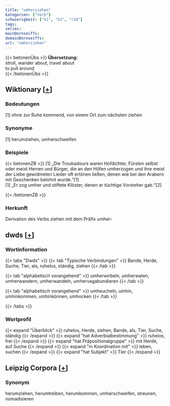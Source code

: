 ```yaml
---
title: "umherziehen"
kategorien: ["Verb"]
schwierigkeit: ["k1", "h2", "r18"]
tags:
series:
mainDornseiffs:
domainDornseiffs:
url: "umherziehen"
---
```


{{< betonenÜbs >}}
**Übersetzung:**  
stroll, wander  about, travel  about  
to pull  around  
{{< /betonenÜbs >}}

## Wiktionary [[+](https://de.wiktionary.org/wiki/umherziehen)]

### Bedeutungen
[1] ohne zur Ruhe kommend, von einem Ort zum nächsten ziehen  

### Synonyme
[1] herumziehen, umherschweifen  

### Beispiele
{{< betonenZB >}}
[1] „Die Troubadours waren Hofdichter, Fürsten selbst oder meist Herren und Bürger, die an den Höfen umherzogen und ihre meist der Liebe gewidmeten Lieder oft ertönen ließen, denen wie bei den Arabern mit Geschenken belohnt wurde.“[1]  
[1] „Er zog umher und stiftete Klöster, denen er tüchtige Vorsteher gab.“[2]  

{{< /betonenZB >}}
### Herkunft
Derivation des Verbs ziehen mit dem Präfix umher-  



## dwds [[+](https://www.dwds.de/wb/umherziehen)]

### Wortinformation
{{< tabs "Dwds" >}}
{{< tab "Typische Verbindungen" >}}
Bande, Herde, Suche, Tier, als, ruhelos, ständig, ziehen
{{< /tab >}}

{{< tab "alphabetisch vorangehend" >}}
umherwirbeln, umherwaten, umherwandern, umherwandeln, umhervagabundieren
{{< /tab >}}

{{< tab "alphabetisch vorangehend" >}}
umheucheln, umhin, umhinkommen, umhinkönnen, umhocken
{{< /tab >}}

{{< /tabs >}}

### Wortprofil
{{< expand "Überblick" >}} ruhelos, Herde, ziehen, Bande, als, Tier, Suche, ständig {{< /expand >}}
{{< expand "hat Adverbialbestimmung" >}} ruhelos, frei {{< /expand >}}
{{< expand "hat Präpositionalgruppe" >}} mit Herde, auf Suche {{< /expand >}}
{{< expand "in Koordination mit" >}} leben, suchen {{< /expand >}}
{{< expand "hat Subjekt" >}} Tier {{< /expand >}}

## Leipzig Corpora [[+](https://corpora.uni-leipzig.de/en/res?word=umherziehen&corpusId=deu_newscrawl-public_2018)]


### Synonym
herumziehen, herumtreiben, herumkommen, umherschweifen, streunen, nomadisieren


